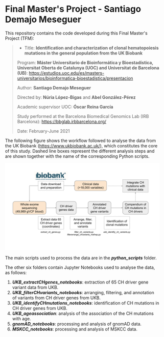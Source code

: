 # Final Master's Project - Santiago Demajo Meseguer

This repository contains the code developed during this Final Master's Project (TFM):

> - Title: **Identification and characterization of clonal hematopoiesis mutations in the general population from the UK Biobank**
>
> Program: **Máster Universitario de Bioinformática y Bioestadística, Universitat Oberta de Catalunya (UOC) and Universitat de Barcelona (UB)**: https://estudios.uoc.edu/es/masters-universitarios/bioinformatica-bioestadistica/presentacion
>
> Author: **Santiago Demajo Meseguer**
>
> Directed by: **Núria López-Bigas** and **Abel González-Pérez**
>
> Academic supervisor UOC: **Óscar Reina García**
>
> Study performed at the Barcelona Biomedical Genomics Lab (IRB Barcelona): https://bbglab.irbbarcelona.org/
>
> Date: February-June 2021

The following figure shows the workflow followed to analyse the data from the UK Biobank (https://www.ukbiobank.ac.uk/), which constitutes the core of this study. Dashed line boxes represent the different analysis steps and are shown together with the name of the corresponding Python scripts.

![alt text](Methods_diagram.svg "Methods diagram")

The main scripts used to process the data are in the ***python_scripts*** folder.

The other six folders contain Jupyter Notebooks used to analyse the data, as follows:

1. ***UKB_extractCHgenes_notebooks***: extraction of 65 CH driver gene variant data from UKB.
2. ***UKB_filterCHvariants_notebooks***: arranging, filtering, and annotation of variants from CH driver genes from UKB.
3. ***UKB_identifyCHmutations_notebooks***: identification of CH mutations in CH driver genes from UKB.
4. ***UKB_ageassociation***: analysis of the association of the CH mutations with age.
5. ***gnomAD_notebooks***: processing and analysis of gnomAD data.
6. ***MSKCC_notebooks***: processing and analysis of MSKCC data.
